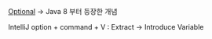 [Optional](Optional) -> Java 8 부터 등장한 개념

IntelliJ 
option + command + V : Extract -> Introduce Variable